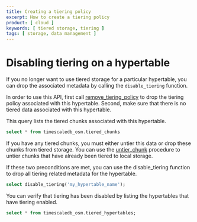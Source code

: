 ```yaml
---
title: Creating a tiering policy
excerpt: How to create a tiering policy
product: [ cloud ]
keywords: [ tiered storage, tiering ]
tags: [ storage, data management ]
---
```


# Disabling tiering on a hypertable

If you no longer want to use tiered storage for a particular hypertable, you 
can drop the associated metadata by calling the `disable_tiering` function.

In order to use this API, first call [remove_tiering_policy][tiering-policy] to drop 
the tiering policy associated with this hypertable. Second, make sure that there is 
no tiered data associated with this hypertable.

This query lists the tiered chunks associated with this hypertable.
```sql
select * from timescaledb_osm.tiered_chunks 
```

If you have any tiered chunks, you must either untier this data or drop these chunks 
from tiered storage. You can use the [untier_chunk][untier-data] procedure 
to untier chunks that have already been tiered to local storage.

If these two preconditions are met, you can use the disable_tiering function to drop all tiering related metadata for the hypertable.
```sql
select disable_tiering('my_hypertable_name');
```

You can verify that tiering has been disabled by listing the hypertables 
that have tiering enabled.
```sql
select * from timescaledb_osm.tiered_hypertables;
```

[untier-data]: /use-timescale/:currentVersion:/data-tiering/untier-data/
[tiering-policy]: /use-timescale/:currentVersion:/data-tiering/creating-data-tiering-policy/
